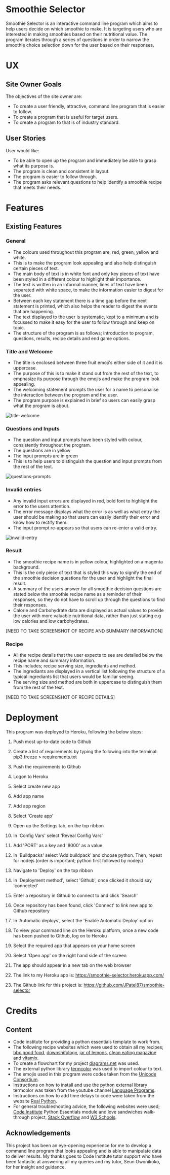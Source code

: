 # Smoothie Selector

Smoothie Selector is an interactive command line program which aims to help users decide on which smoothie to make. It is targeting users who are interested in making smoothies based on their nutritional value. The program iterates through a series of questions in order to narrow the smoothie choice selection down for the user based on their responses. 

# UX

## Site Owner Goals

The objectives of the site owner are: 
* To create a user friendly, attractive, command line program that is easier to follow.
* To create a program that is useful for target users.
* To create a program to that is of industry standard.

## User Stories

User would like:

* To be able to open up the program and immediately be able to grasp what its purpose is.
* The program is clean and consistent in layout.
* The program is easier to follow through.
* The program asks relevant questions to help identify a smoothie recipe that meets their needs.

# Features

## Existing Features

### General 
* The colours used throughout this program are; red, green, yellow and white.
* This is to make the program look appealing and also help distinguish certain pieces of text.
* The main body of text is in white font and only key pieces of text have been styled in a different colour to highlight their importance. 
* The text is written in an informal manner, lines of text have been separated with white space, to make the information easier to digest for the user. 
* Between each key statement there is a time gap before the next statement is printed, which also helps the reader to digest the events that are happening. 
* The text displayed to the user is systematic, kept to a minimum and is focussed to make it easy for the user to follow through and keep on topic. 
* The structure of the program is as follows; introduction to program, questions, results, recipe details and end game options. 



### Title and Welcome
* The title is enclosed between three fruit emoji's either side of it and it is uppercase. 
* The purpose of this is to make it stand out from the rest of the text, to emphasize its purpose through the emojis and make the program look appealing. 
* The welcoming statement prompts the user for a name to personalise the interaction between the program and the user.
* The program purpose is explained in brief so users can easily grasp what the program is about. 

![title-welcome](screenshots/title-welcome.png)

### Questions and Inputs
* The question and input prompts have been styled with colour, consistently throughout the program. 
* The questions are in yellow 
* The input prompts are in green
* This is to help users to distinguish the question and input prompts from the rest of the text.

![questions-prompts](screenshots/questions-prompts.png)

### Invalid entries
*  Any invalid input errors are displayed in red, bold font to highlight the error to the users attention.
* The error message displays what the error is as well as what entry the user should be making so that users can easily identify their error and know how to rectify them.
* The input prompt re-appears so that users can re-enter a valid entry. 

![invalid-entry](screenshots/invalid-entry.png)

### Result
* The smoothie recipe name is in yellow colour, highlighted on a magenta background.
* This is the only piece of text that is styled this way to signify the end of the smoothie decision questions for the user and highlight the final result. 
* A summary of the users answer for all smoothie decision questions are stated below the smoothie recipe name as a reminder of their responses, so they do not have to scroll up through the questions to find their responses. 
* Calorie and Carbohydrate data are displayed as actual values to provide the user with more valuable nutritional data, rather than just stating e.g low calories and low carbohydrates. 

[NEED TO TAKE SCREENSHOT OF RECIPE AND SUMMARY INFORMATION]

### Recipe
* All the recipe details that the user expects to see are detailed below the recipe name and summary information.
* This includes; recipe serving size, ingrediants and method. 
* The ingrediants are displayed in a vertical list following the structure of a typical ingrediants list that users would be familiar seeing. 
* The serving size and method are both in uppercase to distinguish them from the rest of the text. 

[NEED TO TAKE SCREENSHOT OF RECIPE DETAILS]








# Deployment

This program was deployed to Heroku, following the below steps:

1) Push most up-to-date code to Github

2) Create a list of requirements by typing the following into the terminal:
pip3 freeze > requirements.txt

3) Push the requirements to Github

4) Logon to Heroku

5) Select create new app 

6) Add app name 

7) Add app region

8) Select 'Create app'

9) Open up the Settings tab, on the top ribbon

10) In 'Config Vars' select 'Reveal Config Vars'

11) Add 'PORT' as a key and '8000' as a value

12) In 'Buildpacks' select 'Add buildpack' and choose python. Then, repeat for nodejs (order is important; python first followed by nodejs) 

13) Navigate to 'Deploy' on the top ribbon

14) In 'Deployment method', select 'Github', once clicked it should say 'connected'

15) Enter a repository in Github to connect to and click 'Search'

16) Once repository has been found, click 'Connect' to link new app to Github repository

17) In 'Automatic deploys', select the 'Enable Automatic Deploy' option

18) To view your command line on the Heroku platform, once a new code has been pushed to Github, log on to Heroku

19) Select the required app that appears on your home screen

20) Select 'Open app' on the right hand side of the screen 

21) The app should appear in a new tab on the web browser

22) The link to my Heroku app is:
https://smoothie-selector.herokuapp.com/

23) The Github link for this project is:
https://github.com/JPatel87/smoothie-selector




# Credits 

## Content

* Code institute for providing a python essentials template to work from.
* The following recipe websites which were used to obtain all my recipes; [bbc good food](https://www.bbcgoodfood.com/recipes), [downshifology](https://downshiftology.com/), [jar of lemons](https://www.jaroflemons.com/), [clean eating magazine](https://www.cleaneatingmag.com/) and [vitamix](https://www.vitamix.com/us/en_us/).
* To create a flowchart for my project [diagrams.net](https://app.diagrams.net/) was used. 
* The external python library [termcolor](https://pypi.org/project/termcolor/) was used to import colour to text.
* The emojis used in this program were codes taken from the [Unicode Consortium](http://www.unicode.org/emoji/charts/full-emoji-list.html).
* Instructions on how to install and use the python external library termcolor was taken from the youtube channel [Language Programs](https://www.youtube.com/watch?v=tLYHMKeeFIU).
* Instructions on how to add time delays to code were taken from the website [Real Python](https://realpython.com/python-sleep/).
* For general troubleshooting advice, the following websites were used; [Code Institute](https://codeinstitute.net/5-day-coding-challenge/?utm_term=code%20institute&utm_campaign=a%26c_SEA_UK_BR_Brand_Code_Institute&utm_source=adwords&utm_medium=ppc&hsa_acc=8983321581&hsa_cam=1578649861&hsa_grp=62188641240&hsa_ad=492338271836&hsa_src=g&hsa_tgt=kwd-319867646331&hsa_kw=code%20institute&hsa_mt=e&hsa_net=adwords&hsa_ver=3&gclid=EAIaIQobChMI9OSlzraT8wIVgbTtCh0lSQINEAAYASAAEgJHFvD_BwE) Python Essentials module and love sandwiches walk-through project,  [Stack Overflow](https://stackoverflow.com/) and [W3 Schools](https://www.w3schools.com/).

## Acknowledgements

This project has been an eye-opening experience for me to develop a command line program that looks appealing and is able to manipulate data to deliver results. My thanks goes to Code Institute tutor support who have been fantastic at answering all my queries and my tutor, Seun Owonikoko, for her insight and guidance.
